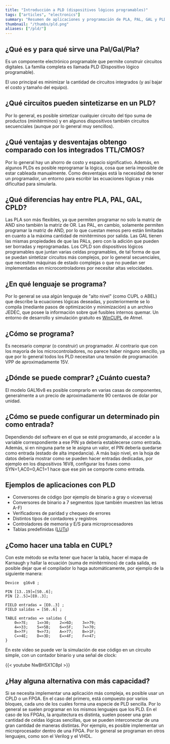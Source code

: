 ```yaml
---
title: "Introducción a PLD (dispositivos lógicos programables)"
tags: ["articles", "electronics"]
summary: "Resumen de aplicaciones y programación de PLA, PAL, GAL y PLD."
thumbnail: "/thumbs/pld.png"
aliases: ["/pld/"]
---
```


## ¿Qué es y para qué sirve una Pal/Gal/Pla?
Es un componente electrónico programable que permite construir circuitos digitales. La familia completa es llamada PLD (Dispositivo lógico programable).

El uso principal es minimizar la cantidad de circuitos integrados (y así bajar el costo y tamaño del equipo).

## ¿Qué circuitos pueden sintetizarse en un PLD?
Por lo general, es posible sintetizar cualquier circuito del tipo suma de productos (minitérminos) y en algunos dispositivos también circuitos secuenciales (aunque por lo general muy sencillos).

## ¿Qué ventajas y desventajas obtengo comparado con los integrados TTL/CMOS?
Por lo general hay un ahorro de costo y espacio significativo. Además, en algunos PLDs es posible reprogramar la lógica, cosa que sería imposible de estar cableada manualmente. Como desventajas está la necesidad de tener un programador, un entorno para escribir las ecuaciones lógicas y más dificultad para simularla.

## ¿Qué diferencias hay entre PLA, PAL, GAL, CPLD?
Las PLA son más flexibles, ya que permiten programar no solo la matriz de AND sino también la matriz de OR. Las PAL, en cambio, solamente permiten programar la matriz de AND, por lo que cuestan menos pero están limitadas en cuanto a la máxima cantidad de minitérminos por salida. Las GAL tienen las mismas propiedades de que las PALs, pero con la adición que pueden ser borradas y reprogramadas. Los CPLD son dispositivos lógicos programables que juntan varias celdas programables, de tal forma de que se puedan sintetizar circuitos más complejos, por lo general secuenciales, que necesiten máquinas de estado complejas o que no puedan ser implementadas en microcontroladores por necesitar altas velocidades.

## ¿En qué lenguaje se programa?
Por lo general se usa algún lenguaje de "alto nivel" (como CUPL o ABEL) que describe la ecuaciones lógicas deseadas, y posteriormente se lo compila (mediante pasos de optimización y minimización) a un archivo JEDEC, que posee la información sobre qué fusibles internos quemar. Un entorno de desarrollo y simulación gratuito es [WinCUPL](http://www.atmel.com/tools/WINCUPL.aspx) de Atmel.

## ¿Cómo se programa?
Es necesario comprar (o construir) un programador. Al contrario que con los mayoría de los microcontroladores, no parece haber ninguno sencillo, ya que por lo general todos los PLD necesitan una tensión de programación VPP de aproximadamente 15V.

## ¿Dónde se puede comprar? ¿Cuánto cuesta?
El modelo GAL16v8 es posible comprarlo en varias casas de componentes, generalmente a un precio de aproximadamente 90 centavos de dolar por unidad.

## ¿Cómo se puede configurar un determinado pin como entrada?
Dependiendo del software en el que se esté programando, al acceder a la variable correspondiente a ese PIN ya debería establecerse como entrada. Además, si en ninguna parte se le asigna un valor, el PIN debería quedarse como entrada (estado de alta impedancia). A más bajo nivel, en la hoja de datos debería mostrar como se pueden hacer entradas dedicadas, por ejemplo en los dispositivos 16V8, configurar los fuses como SYN=1,AC0=0,AC1=1 hace que ese pin se comporte como entrada.


## Ejemplos de aplicaciones con PLD
* Conversores de código (por ejemplo de binario a gray o viceversa)
* Conversores de binario a 7 segmentos (que también muestren las letras A-F)
* Verificadores de paridad y chequeo de errores
* Distintos tipos de contadores y registros
* Controladores de memoria y E/S para microprocesadores
* Tablas predefinidas ([LUTs](http://es.wikipedia.org/wiki/Lookup_table))

## ¿Como hacer una tabla en CUPL? 
Con este método se evita tener que hacer la tabla, hacer el mapa de Karnaugh y hallar la ecuación (suma de minitérminos) de cada salida, es posible dejar que el compilador lo haga automáticamente, por ejemplo de la siguiente manera:

```cupl
Device  g16v8 ;

PIN [13..19]=[S0..6];
PIN [2..5]=[E0..3];

FIELD entradas = [E0..3] ;
FIELD salidas = [S0..6] ;

TABLE entradas => salidas {
	0=>7E;    1=>30;    2=>6D;    3=>79;
	4=>33;    5=>5B;    6=>5F;    7=>70;
	8=>7F;    9=>73;    A=>77;    B=>1F;
	C=>4E;    D=>3D;    E=>4F;    F=>47;
}
```

En este video se puede ver la simulación de ese código en un circuito simple, con un contador binario y una señal de clock:

{{< youtube NwBH5X1C8pI >}}

## ¿Hay alguna alternativa con más capacidad?
Si se necesita implementar una aplicación más compleja, es posible usar un CPLD o un FPGA. En el caso del primero, está compuesto por varios bloques, cada uno de los cuales forma una especie de PLD sencilla. Por lo general se suelen programar en los mismos lenguajes que los PLD. En el caso de los FPGAs, la arquitectura es distinta, suelen poseer una gran cantidad de celdas lógicas sencillas, que se pueden interconectar de una gran cantidad de maneras distintas. Por ejemplo, es posible implementar un microprocesador dentro de una FPGA. Por lo general se programan en otros lenguajes, como son el Verilog y el VHDL.
